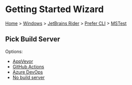 <!--
GENERATED FILE - DO NOT EDIT
This file was generated by [MarkdownSnippets](https://github.com/SimonCropp/MarkdownSnippets).
Source File: /docs/mdsource/wiz/Windows_Rider_Cli_MSTest.source.md
To change this file edit the source file and then run MarkdownSnippets.
-->

# Getting Started Wizard

[Home](/docs/wiz/readme.md) > [Windows](Windows.md) > [JetBrains Rider](Windows_Rider.md) > [Prefer CLI](Windows_Rider_Cli.md) > [MSTest](Windows_Rider_Cli_MSTest.md)

## Pick Build Server

Options:
 * [AppVeyor](Windows_Rider_Cli_MSTest_AppVeyor.md)
 * [GitHub Actions](Windows_Rider_Cli_MSTest_GitHubActions.md)
 * [Azure DevOps](Windows_Rider_Cli_MSTest_AzureDevOps.md)
 * [No build server](Windows_Rider_Cli_MSTest_None.md)

